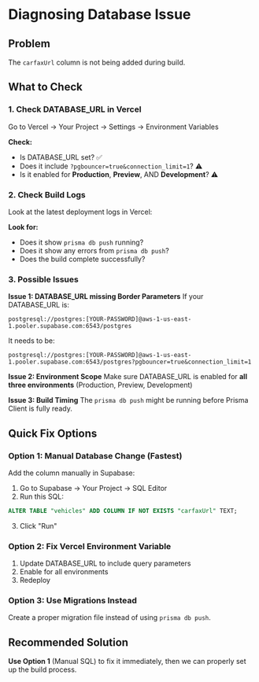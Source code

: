 # Diagnosing Database Issue

## Problem
The `carfaxUrl` column is not being added during build.

## What to Check

### 1. Check DATABASE_URL in Vercel

Go to Vercel → Your Project → Settings → Environment Variables

**Check:**
- Is DATABASE_URL set? ✅
- Does it include `?pgbouncer=true&connection_limit=1`? ⚠️
- Is it enabled for **Production**, **Preview**, AND **Development**? ⚠️

### 2. Check Build Logs

Look at the latest deployment logs in Vercel:

**Look for:**
- Does it show `prisma db push` running?
- Does it show any errors from `prisma db push`?
- Does the build complete successfully?

### 3. Possible Issues

**Issue 1: DATABASE_URL missing Border Parameters**
If your DATABASE_URL is:
```
postgresql://postgres:[YOUR-PASSWORD]@aws-1-us-east-1.pooler.supabase.com:6543/postgres
```

It needs to be:
```
postgresql://postgres:[YOUR-PASSWORD]@aws-1-us-east-1.pooler.supabase.com:6543/postgres?pgbouncer=true&connection_limit=1
```

**Issue 2: Environment Scope**
Make sure DATABASE_URL is enabled for **all three environments** (Production, Preview, Development)

**Issue 3: Build Timing**
The `prisma db push` might be running before Prisma Client is fully ready.

## Quick Fix Options

### Option 1: Manual Database Change (Fastest)
Add the column manually in Supabase:

1. Go to Supabase → Your Project → SQL Editor
2. Run this SQL:
```sql
ALTER TABLE "vehicles" ADD COLUMN IF NOT EXISTS "carfaxUrl" TEXT;
```
3. Click "Run"

### Option 2: Fix Vercel Environment Variable
1. Update DATABASE_URL to include query parameters
2. Enable for all environments
3. Redeploy

### Option 3: Use Migrations Instead
Create a proper migration file instead of using `prisma db push`.

## Recommended Solution
**Use Option 1** (Manual SQL) to fix it immediately, then we can properly set up the build process.


